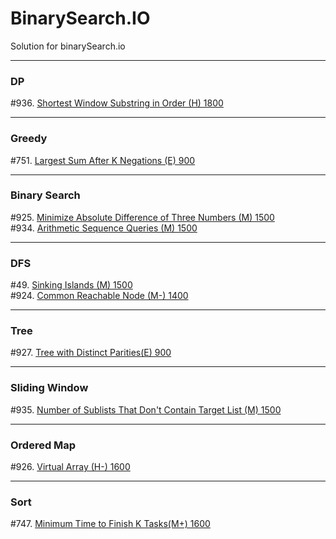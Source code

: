 # BinarySearch.IO
Solution for binarySearch.io


---
### DP
#936. [Shortest Window Substring in Order (H) 1800](./code/936.txt) <br />

---
### Greedy
#751. [Largest Sum After K Negations (E) 900](./code/751.txt) <br />

---
### Binary Search
#925. [Minimize Absolute Difference of Three Numbers (M) 1500](./code/925.txt) <br />
#934. [Arithmetic Sequence Queries (M) 1500](./code/934.txt) <br />

---
### DFS
#49. [Sinking Islands (M) 1500](./code/49.txt) <br />
#924. [Common Reachable Node (M-) 1400](./code/924.txt) <br />

---
### Tree
#927. [Tree with Distinct Parities(E) 900](./code/927.txt) <br />

---
### Sliding Window
#935. [Number of Sublists That Don't Contain Target List (M) 1500](./code/935.txt) <br />

---
### Ordered Map
#926. [Virtual Array (H-) 1600](./code/926.txt) <br />

---
### Sort
#747. [Minimum Time to Finish K Tasks(M+) 1600](./code/747.txt) <br />
